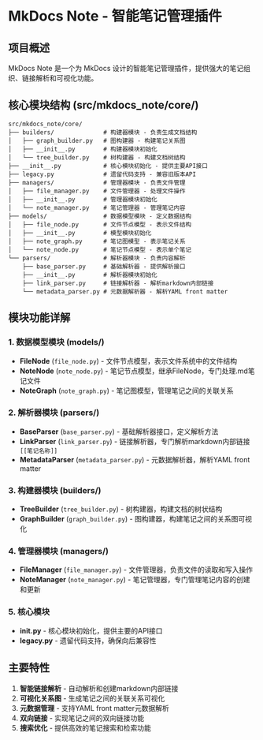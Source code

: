 # MkDocs Note - 智能笔记管理插件

## 项目概述

MkDocs Note 是一个为 MkDocs 设计的智能笔记管理插件，提供强大的笔记组织、链接解析和可视化功能。

## 核心模块结构 (src/mkdocs_note/core/)

```
src/mkdocs_note/core/
├── builders/              # 构建器模块 - 负责生成文档结构
│   ├── graph_builder.py   # 图构建器 - 构建笔记关系图
│   ├── __init__.py        # 构建器模块初始化
│   └── tree_builder.py    # 树构建器 - 构建文档树结构
├── __init__.py            # 核心模块初始化 - 提供主要API接口
├── legacy.py              # 遗留代码支持 - 兼容旧版本API
├── managers/              # 管理器模块 - 负责文件管理
│   ├── file_manager.py    # 文件管理器 - 处理文件操作
│   ├── __init__.py        # 管理器模块初始化
│   └── note_manager.py    # 笔记管理器 - 管理笔记内容
├── models/                # 数据模型模块 - 定义数据结构
│   ├── file_node.py       # 文件节点模型 - 表示文件结构
│   ├── __init__.py        # 模型模块初始化
│   ├── note_graph.py      # 笔记图模型 - 表示笔记关系
│   └── note_node.py       # 笔记节点模型 - 表示单个笔记
└── parsers/               # 解析器模块 - 负责内容解析
    ├── base_parser.py     # 基础解析器 - 提供解析接口
    ├── __init__.py        # 解析器模块初始化
    ├── link_parser.py     # 链接解析器 - 解析markdown内部链接
    └── metadata_parser.py # 元数据解析器 - 解析YAML front matter
```

## 模块功能详解

### 1. 数据模型模块 (models/)
- **FileNode** (`file_node.py`) - 文件节点模型，表示文件系统中的文件结构
- **NoteNode** (`note_node.py`) - 笔记节点模型，继承FileNode，专门处理.md笔记文件
- **NoteGraph** (`note_graph.py`) - 笔记图模型，管理笔记之间的关联关系

### 2. 解析器模块 (parsers/)
- **BaseParser** (`base_parser.py`) - 基础解析器接口，定义解析方法
- **LinkParser** (`link_parser.py`) - 链接解析器，专门解析markdown内部链接 `[[笔记名称]]`
- **MetadataParser** (`metadata_parser.py`) - 元数据解析器，解析YAML front matter

### 3. 构建器模块 (builders/)
- **TreeBuilder** (`tree_builder.py`) - 树构建器，构建文档的树状结构
- **GraphBuilder** (`graph_builder.py`) - 图构建器，构建笔记之间的关系图可视化

### 4. 管理器模块 (managers/)
- **FileManager** (`file_manager.py`) - 文件管理器，负责文件的读取和写入操作
- **NoteManager** (`note_manager.py`) - 笔记管理器，专门管理笔记内容的创建和更新

### 5. 核心模块
- **__init__.py** - 核心模块初始化，提供主要的API接口
- **legacy.py** - 遗留代码支持，确保向后兼容性

## 主要特性

1. **智能链接解析** - 自动解析和创建markdown内部链接
2. **可视化关系图** - 生成笔记之间的关联关系可视化
3. **元数据管理** - 支持YAML front matter元数据解析
4. **双向链接** - 实现笔记之间的双向链接功能
5. **搜索优化** - 提供高效的笔记搜索和检索功能
